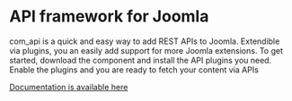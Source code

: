 # API framework for Joomla

com_api is a quick and easy way to add REST APIs to Joomla. Extendible via plugins, you an easily add support for more Joomla extensions. To get started, download the component and install the API plugins you need. Enable the plugins and you are ready to fetch your content via APIs

[Documentation is available here](http://docs.techjoomla.com/joomla-rest-api/com-api-introduction)
